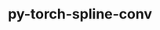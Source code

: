 ---
title: "py-torch-spline-conv"
layout: cache
categories: [package, develop]
meta: {"versions": ["1.2.0"], "compilers": ["apple-clang@=14.0.0", "apple-clang@=14.0.3", "gcc@=11.3.0", "gcc@=7.3.1"], "oss": ["amzn2", "ubuntu22.04", "ventura"], "platforms": ["darwin", "linux"], "targets": ["aarch64", "ivybridge", "x86_64_v3", "x86_64_v4"], "stacks": ["ml-darwin-aarch64-mps", "ml-linux-x86_64-cpu", "ml-linux-x86_64-cuda", "root"], "num_specs": 99, "num_specs_by_stack": {"ml-darwin-aarch64-mps": 10, "root": 99, "ml-linux-x86_64-cpu": 21, "ml-linux-x86_64-cuda": 27}}
spec_details: [{"hash": "aecsbn44yyyxfyhkazxywabdbui6kdpv", "compiler": "apple-clang@=14.0.0", "versions": ["1.2.0"], "os": "ventura", "platform": "darwin", "target": "aarch64", "variants": ["build_system=python_pip", "~cuda"], "stacks": ["ml-darwin-aarch64-mps", "root"], "size": "-", "tarball": "https://binaries.spack.io/develop/build_cache/darwin-ventura-aarch64/apple-clang-14.0.0/py-torch-spline-conv-1.2.0/darwin-ventura-aarch64-apple-clang-14.0.0-py-torch-spline-conv-1.2.0-aecsbn44yyyxfyhkazxywabdbui6kdpv.spack"}, {"hash": "5sol4ua4roo5s5eoi7mfxbl5k5g3vrxc", "compiler": "apple-clang@=14.0.0", "versions": ["1.2.0"], "os": "ventura", "platform": "darwin", "target": "aarch64", "variants": ["build_system=python_pip", "~cuda"], "stacks": ["ml-darwin-aarch64-mps", "root"], "size": "-", "tarball": "https://binaries.spack.io/develop/build_cache/darwin-ventura-aarch64/apple-clang-14.0.0/py-torch-spline-conv-1.2.0/darwin-ventura-aarch64-apple-clang-14.0.0-py-torch-spline-conv-1.2.0-5sol4ua4roo5s5eoi7mfxbl5k5g3vrxc.spack"}, {"hash": "cegmnqlw5qk5i3qyhkx3an5fctp2kxhr", "compiler": "apple-clang@=14.0.0", "versions": ["1.2.0"], "os": "ventura", "platform": "darwin", "target": "aarch64", "variants": ["build_system=python_pip", "~cuda"], "stacks": ["ml-darwin-aarch64-mps", "root"], "size": "-", "tarball": "https://binaries.spack.io/develop/build_cache/darwin-ventura-aarch64/apple-clang-14.0.0/py-torch-spline-conv-1.2.0/darwin-ventura-aarch64-apple-clang-14.0.0-py-torch-spline-conv-1.2.0-cegmnqlw5qk5i3qyhkx3an5fctp2kxhr.spack"}, {"hash": "nuapmvgvtwhrixy4v4s7nfdoxnrfymv3", "compiler": "apple-clang@=14.0.3", "versions": ["1.2.0"], "os": "ventura", "platform": "darwin", "target": "aarch64", "variants": ["build_system=python_pip", "~cuda"], "stacks": ["ml-darwin-aarch64-mps", "root"], "size": "-", "tarball": "https://binaries.spack.io/develop/build_cache/darwin-ventura-aarch64/apple-clang-14.0.3/py-torch-spline-conv-1.2.0/darwin-ventura-aarch64-apple-clang-14.0.3-py-torch-spline-conv-1.2.0-nuapmvgvtwhrixy4v4s7nfdoxnrfymv3.spack"}, {"hash": "inrcziuaibzoseyg3cmnm5x3hqwnibpk", "compiler": "apple-clang@=14.0.3", "versions": ["1.2.0"], "os": "ventura", "platform": "darwin", "target": "aarch64", "variants": ["build_system=python_pip", "~cuda"], "stacks": ["ml-darwin-aarch64-mps", "root"], "size": "-", "tarball": "https://binaries.spack.io/develop/build_cache/darwin-ventura-aarch64/apple-clang-14.0.3/py-torch-spline-conv-1.2.0/darwin-ventura-aarch64-apple-clang-14.0.3-py-torch-spline-conv-1.2.0-inrcziuaibzoseyg3cmnm5x3hqwnibpk.spack"}, {"hash": "s6qcauq7yvphr5dcxzi3jn3fqi6viqgh", "compiler": "apple-clang@=14.0.3", "versions": ["1.2.0"], "os": "ventura", "platform": "darwin", "target": "aarch64", "variants": ["build_system=python_pip", "~cuda"], "stacks": ["ml-darwin-aarch64-mps", "root"], "size": "-", "tarball": "https://binaries.spack.io/develop/build_cache/darwin-ventura-aarch64/apple-clang-14.0.3/py-torch-spline-conv-1.2.0/darwin-ventura-aarch64-apple-clang-14.0.3-py-torch-spline-conv-1.2.0-s6qcauq7yvphr5dcxzi3jn3fqi6viqgh.spack"}, {"hash": "k24y6ocs2c75hxfs5cowisv6cre56tby", "compiler": "apple-clang@=14.0.3", "versions": ["1.2.0"], "os": "ventura", "platform": "darwin", "target": "aarch64", "variants": ["build_system=python_pip", "~cuda"], "stacks": ["ml-darwin-aarch64-mps", "root"], "size": "-", "tarball": "https://binaries.spack.io/develop/build_cache/darwin-ventura-aarch64/apple-clang-14.0.3/py-torch-spline-conv-1.2.0/darwin-ventura-aarch64-apple-clang-14.0.3-py-torch-spline-conv-1.2.0-k24y6ocs2c75hxfs5cowisv6cre56tby.spack"}, {"hash": "uucchvmkkuiep6wvsg5dw7kkdcmn64rv", "compiler": "apple-clang@=14.0.3", "versions": ["1.2.0"], "os": "ventura", "platform": "darwin", "target": "aarch64", "variants": ["build_system=python_pip", "~cuda"], "stacks": ["ml-darwin-aarch64-mps", "root"], "size": "-", "tarball": "https://binaries.spack.io/develop/build_cache/darwin-ventura-aarch64/apple-clang-14.0.3/py-torch-spline-conv-1.2.0/darwin-ventura-aarch64-apple-clang-14.0.3-py-torch-spline-conv-1.2.0-uucchvmkkuiep6wvsg5dw7kkdcmn64rv.spack"}, {"hash": "hn76nemg7m3cphq7szgg2juhtjouozc7", "compiler": "apple-clang@=14.0.3", "versions": ["1.2.0"], "os": "ventura", "platform": "darwin", "target": "aarch64", "variants": ["build_system=python_pip", "~cuda"], "stacks": ["ml-darwin-aarch64-mps", "root"], "size": "-", "tarball": "https://binaries.spack.io/develop/build_cache/darwin-ventura-aarch64/apple-clang-14.0.3/py-torch-spline-conv-1.2.0/darwin-ventura-aarch64-apple-clang-14.0.3-py-torch-spline-conv-1.2.0-hn76nemg7m3cphq7szgg2juhtjouozc7.spack"}, {"hash": "kwyxe2ybbvxue7x273ddct4dcauuvitb", "compiler": "apple-clang@=14.0.3", "versions": ["1.2.0"], "os": "ventura", "platform": "darwin", "target": "aarch64", "variants": ["build_system=python_pip", "~cuda"], "stacks": ["ml-darwin-aarch64-mps", "root"], "size": "-", "tarball": "https://binaries.spack.io/develop/build_cache/darwin-ventura-aarch64/apple-clang-14.0.3/py-torch-spline-conv-1.2.0/darwin-ventura-aarch64-apple-clang-14.0.3-py-torch-spline-conv-1.2.0-kwyxe2ybbvxue7x273ddct4dcauuvitb.spack"}, {"hash": "a3nxbxf4e5y26x4zv6ymdpavmkeouq6k", "compiler": "gcc@=7.3.1", "versions": ["1.2.0"], "os": "amzn2", "platform": "linux", "target": "ivybridge", "variants": ["build_system=python_pip", "+cuda"], "stacks": ["root"], "size": "-", "tarball": "https://binaries.spack.io/develop/build_cache/linux-amzn2-ivybridge/gcc-7.3.1/py-torch-spline-conv-1.2.0/linux-amzn2-ivybridge-gcc-7.3.1-py-torch-spline-conv-1.2.0-a3nxbxf4e5y26x4zv6ymdpavmkeouq6k.spack"}, {"hash": "gb3sldgfkqdbrh5vix5ulfpp52tjwjfo", "compiler": "gcc@=7.3.1", "versions": ["1.2.0"], "os": "amzn2", "platform": "linux", "target": "ivybridge", "variants": ["build_system=python_pip", "~cuda"], "stacks": ["root"], "size": "-", "tarball": "https://binaries.spack.io/develop/build_cache/linux-amzn2-ivybridge/gcc-7.3.1/py-torch-spline-conv-1.2.0/linux-amzn2-ivybridge-gcc-7.3.1-py-torch-spline-conv-1.2.0-gb3sldgfkqdbrh5vix5ulfpp52tjwjfo.spack"}, {"hash": "qcy4p7szxmqxohx5zwjfkztggwwj5m7z", "compiler": "gcc@=7.3.1", "versions": ["1.2.0"], "os": "amzn2", "platform": "linux", "target": "ivybridge", "variants": ["build_system=python_pip", "~cuda"], "stacks": ["root"], "size": "-", "tarball": "https://binaries.spack.io/develop/build_cache/linux-amzn2-ivybridge/gcc-7.3.1/py-torch-spline-conv-1.2.0/linux-amzn2-ivybridge-gcc-7.3.1-py-torch-spline-conv-1.2.0-qcy4p7szxmqxohx5zwjfkztggwwj5m7z.spack"}, {"hash": "xftqvwdqdcguo3ygwdb6augm6hepaokl", "compiler": "gcc@=7.3.1", "versions": ["1.2.0"], "os": "amzn2", "platform": "linux", "target": "ivybridge", "variants": ["build_system=python_pip", "+cuda"], "stacks": ["root"], "size": "-", "tarball": "https://binaries.spack.io/develop/build_cache/linux-amzn2-ivybridge/gcc-7.3.1/py-torch-spline-conv-1.2.0/linux-amzn2-ivybridge-gcc-7.3.1-py-torch-spline-conv-1.2.0-xftqvwdqdcguo3ygwdb6augm6hepaokl.spack"}, {"hash": "d2yu7lvejmh6w2rreliy5xv2i5rdnku7", "compiler": "gcc@=7.3.1", "versions": ["1.2.0"], "os": "amzn2", "platform": "linux", "target": "ivybridge", "variants": ["build_system=python_pip", "+cuda"], "stacks": ["root"], "size": "-", "tarball": "https://binaries.spack.io/develop/build_cache/linux-amzn2-ivybridge/gcc-7.3.1/py-torch-spline-conv-1.2.0/linux-amzn2-ivybridge-gcc-7.3.1-py-torch-spline-conv-1.2.0-d2yu7lvejmh6w2rreliy5xv2i5rdnku7.spack"}, {"hash": "5fsiy2xt446elbods77g5z2n55qestdh", "compiler": "gcc@=7.3.1", "versions": ["1.2.0"], "os": "amzn2", "platform": "linux", "target": "ivybridge", "variants": ["build_system=python_pip", "+cuda"], "stacks": ["root"], "size": "-", "tarball": "https://binaries.spack.io/develop/build_cache/linux-amzn2-ivybridge/gcc-7.3.1/py-torch-spline-conv-1.2.0/linux-amzn2-ivybridge-gcc-7.3.1-py-torch-spline-conv-1.2.0-5fsiy2xt446elbods77g5z2n55qestdh.spack"}, {"hash": "k6dm35mgzzmb5dxhw3koyp3eiazt3wts", "compiler": "gcc@=7.3.1", "versions": ["1.2.0"], "os": "amzn2", "platform": "linux", "target": "ivybridge", "variants": ["build_system=python_pip", "~cuda"], "stacks": ["root"], "size": "-", "tarball": "https://binaries.spack.io/develop/build_cache/linux-amzn2-ivybridge/gcc-7.3.1/py-torch-spline-conv-1.2.0/linux-amzn2-ivybridge-gcc-7.3.1-py-torch-spline-conv-1.2.0-k6dm35mgzzmb5dxhw3koyp3eiazt3wts.spack"}, {"hash": "7qykufiaoz7yzgxjc3kxxxu3dp4flslu", "compiler": "gcc@=7.3.1", "versions": ["1.2.0"], "os": "amzn2", "platform": "linux", "target": "ivybridge", "variants": ["build_system=python_pip", "+cuda"], "stacks": ["root"], "size": "-", "tarball": "https://binaries.spack.io/develop/build_cache/linux-amzn2-ivybridge/gcc-7.3.1/py-torch-spline-conv-1.2.0/linux-amzn2-ivybridge-gcc-7.3.1-py-torch-spline-conv-1.2.0-7qykufiaoz7yzgxjc3kxxxu3dp4flslu.spack"}, {"hash": "okw2tfaltrbci7fljuali4e5b27zxwbj", "compiler": "gcc@=7.3.1", "versions": ["1.2.0"], "os": "amzn2", "platform": "linux", "target": "ivybridge", "variants": ["build_system=python_pip", "+cuda"], "stacks": ["root"], "size": "-", "tarball": "https://binaries.spack.io/develop/build_cache/linux-amzn2-ivybridge/gcc-7.3.1/py-torch-spline-conv-1.2.0/linux-amzn2-ivybridge-gcc-7.3.1-py-torch-spline-conv-1.2.0-okw2tfaltrbci7fljuali4e5b27zxwbj.spack"}, {"hash": "vetsgpgbd5xiqx2iepu3vcxubedqcqdb", "compiler": "gcc@=7.3.1", "versions": ["1.2.0"], "os": "amzn2", "platform": "linux", "target": "ivybridge", "variants": ["build_system=python_pip", "+cuda"], "stacks": ["root"], "size": "-", "tarball": "https://binaries.spack.io/develop/build_cache/linux-amzn2-ivybridge/gcc-7.3.1/py-torch-spline-conv-1.2.0/linux-amzn2-ivybridge-gcc-7.3.1-py-torch-spline-conv-1.2.0-vetsgpgbd5xiqx2iepu3vcxubedqcqdb.spack"}, {"hash": "t64yhomyuam7lclqt4n5xw4z35lgwp3t", "compiler": "gcc@=7.3.1", "versions": ["1.2.0"], "os": "amzn2", "platform": "linux", "target": "ivybridge", "variants": ["build_system=python_pip", "~cuda"], "stacks": ["root"], "size": "-", "tarball": "https://binaries.spack.io/develop/build_cache/linux-amzn2-ivybridge/gcc-7.3.1/py-torch-spline-conv-1.2.0/linux-amzn2-ivybridge-gcc-7.3.1-py-torch-spline-conv-1.2.0-t64yhomyuam7lclqt4n5xw4z35lgwp3t.spack"}, {"hash": "rehzwnmcwmeyy5ns2sxzuzwi6ttg4tfk", "compiler": "gcc@=7.3.1", "versions": ["1.2.0"], "os": "amzn2", "platform": "linux", "target": "ivybridge", "variants": ["build_system=python_pip", "~cuda"], "stacks": ["root"], "size": "-", "tarball": "https://binaries.spack.io/develop/build_cache/linux-amzn2-ivybridge/gcc-7.3.1/py-torch-spline-conv-1.2.0/linux-amzn2-ivybridge-gcc-7.3.1-py-torch-spline-conv-1.2.0-rehzwnmcwmeyy5ns2sxzuzwi6ttg4tfk.spack"}, {"hash": "32fj3aw7s32qheowov5ay52dl4d3nidb", "compiler": "gcc@=7.3.1", "versions": ["1.2.0"], "os": "amzn2", "platform": "linux", "target": "x86_64_v3", "variants": ["build_system=python_pip", "~cuda"], "stacks": ["root"], "size": "-", "tarball": "https://binaries.spack.io/develop/build_cache/linux-amzn2-x86_64_v3/gcc-7.3.1/py-torch-spline-conv-1.2.0/linux-amzn2-x86_64_v3-gcc-7.3.1-py-torch-spline-conv-1.2.0-32fj3aw7s32qheowov5ay52dl4d3nidb.spack"}, {"hash": "3f2t4nzfutgegl22om3m2fp6rl3eb3rl", "compiler": "gcc@=7.3.1", "versions": ["1.2.0"], "os": "amzn2", "platform": "linux", "target": "x86_64_v3", "variants": ["build_system=python_pip", "~cuda"], "stacks": ["root"], "size": "-", "tarball": "https://binaries.spack.io/develop/build_cache/linux-amzn2-x86_64_v3/gcc-7.3.1/py-torch-spline-conv-1.2.0/linux-amzn2-x86_64_v3-gcc-7.3.1-py-torch-spline-conv-1.2.0-3f2t4nzfutgegl22om3m2fp6rl3eb3rl.spack"}, {"hash": "awlmnhdlkbinfkpdvbkch6oe32at54lx", "compiler": "gcc@=7.3.1", "versions": ["1.2.0"], "os": "amzn2", "platform": "linux", "target": "x86_64_v3", "variants": ["build_system=python_pip", "+cuda"], "stacks": ["root"], "size": "-", "tarball": "https://binaries.spack.io/develop/build_cache/linux-amzn2-x86_64_v3/gcc-7.3.1/py-torch-spline-conv-1.2.0/linux-amzn2-x86_64_v3-gcc-7.3.1-py-torch-spline-conv-1.2.0-awlmnhdlkbinfkpdvbkch6oe32at54lx.spack"}, {"hash": "li6acvl5aaoojykfu5uica6fgf72mli4", "compiler": "gcc@=7.3.1", "versions": ["1.2.0"], "os": "amzn2", "platform": "linux", "target": "x86_64_v3", "variants": ["build_system=python_pip", "~cuda"], "stacks": ["root"], "size": "-", "tarball": "https://binaries.spack.io/develop/build_cache/linux-amzn2-x86_64_v3/gcc-7.3.1/py-torch-spline-conv-1.2.0/linux-amzn2-x86_64_v3-gcc-7.3.1-py-torch-spline-conv-1.2.0-li6acvl5aaoojykfu5uica6fgf72mli4.spack"}, {"hash": "hqycb2q6fvpm6oq3rp3miycyjkp6lckx", "compiler": "gcc@=7.3.1", "versions": ["1.2.0"], "os": "amzn2", "platform": "linux", "target": "x86_64_v3", "variants": ["build_system=python_pip", "+cuda"], "stacks": ["root"], "size": "-", "tarball": "https://binaries.spack.io/develop/build_cache/linux-amzn2-x86_64_v3/gcc-7.3.1/py-torch-spline-conv-1.2.0/linux-amzn2-x86_64_v3-gcc-7.3.1-py-torch-spline-conv-1.2.0-hqycb2q6fvpm6oq3rp3miycyjkp6lckx.spack"}, {"hash": "zfy32qbnmgzzah7pyqxdfbgl4rlbessj", "compiler": "gcc@=7.3.1", "versions": ["1.2.0"], "os": "amzn2", "platform": "linux", "target": "x86_64_v3", "variants": ["~cuda"], "stacks": ["root"], "size": "-", "tarball": "https://binaries.spack.io/develop/build_cache/linux-amzn2-x86_64_v3/gcc-7.3.1/py-torch-spline-conv-1.2.0/linux-amzn2-x86_64_v3-gcc-7.3.1-py-torch-spline-conv-1.2.0-zfy32qbnmgzzah7pyqxdfbgl4rlbessj.spack"}, {"hash": "wdk5fwwxkxq3ul7ucnbby7cyek2eaacg", "compiler": "gcc@=7.3.1", "versions": ["1.2.0"], "os": "amzn2", "platform": "linux", "target": "x86_64_v3", "variants": ["build_system=python_pip", "+cuda"], "stacks": ["root"], "size": "-", "tarball": "https://binaries.spack.io/develop/build_cache/linux-amzn2-x86_64_v3/gcc-7.3.1/py-torch-spline-conv-1.2.0/linux-amzn2-x86_64_v3-gcc-7.3.1-py-torch-spline-conv-1.2.0-wdk5fwwxkxq3ul7ucnbby7cyek2eaacg.spack"}, {"hash": "vgcgik33jfo6xchefze5bjsmqqjvdlin", "compiler": "gcc@=7.3.1", "versions": ["1.2.0"], "os": "amzn2", "platform": "linux", "target": "x86_64_v3", "variants": ["build_system=python_pip", "~cuda"], "stacks": ["root"], "size": "-", "tarball": "https://binaries.spack.io/develop/build_cache/linux-amzn2-x86_64_v3/gcc-7.3.1/py-torch-spline-conv-1.2.0/linux-amzn2-x86_64_v3-gcc-7.3.1-py-torch-spline-conv-1.2.0-vgcgik33jfo6xchefze5bjsmqqjvdlin.spack"}, {"hash": "iva5rp4fs32wydv7mswqxfhf3qfgadmu", "compiler": "gcc@=7.3.1", "versions": ["1.2.0"], "os": "amzn2", "platform": "linux", "target": "x86_64_v3", "variants": ["~cuda"], "stacks": ["root"], "size": "-", "tarball": "https://binaries.spack.io/develop/build_cache/linux-amzn2-x86_64_v3/gcc-7.3.1/py-torch-spline-conv-1.2.0/linux-amzn2-x86_64_v3-gcc-7.3.1-py-torch-spline-conv-1.2.0-iva5rp4fs32wydv7mswqxfhf3qfgadmu.spack"}, {"hash": "v4fzfp63qofipslu3vbrp3e6il77ewlk", "compiler": "gcc@=7.3.1", "versions": ["1.2.0"], "os": "amzn2", "platform": "linux", "target": "x86_64_v3", "variants": ["build_system=python_pip", "+cuda"], "stacks": ["root"], "size": "-", "tarball": "https://binaries.spack.io/develop/build_cache/linux-amzn2-x86_64_v3/gcc-7.3.1/py-torch-spline-conv-1.2.0/linux-amzn2-x86_64_v3-gcc-7.3.1-py-torch-spline-conv-1.2.0-v4fzfp63qofipslu3vbrp3e6il77ewlk.spack"}, {"hash": "h7ezyyk4orw7zbncskruthfulmdmitnb", "compiler": "gcc@=7.3.1", "versions": ["1.2.0"], "os": "amzn2", "platform": "linux", "target": "x86_64_v3", "variants": ["build_system=python_pip", "~cuda"], "stacks": ["root"], "size": "-", "tarball": "https://binaries.spack.io/develop/build_cache/linux-amzn2-x86_64_v3/gcc-7.3.1/py-torch-spline-conv-1.2.0/linux-amzn2-x86_64_v3-gcc-7.3.1-py-torch-spline-conv-1.2.0-h7ezyyk4orw7zbncskruthfulmdmitnb.spack"}, {"hash": "ah3tefcf666piqrrb442xwjautr4zmtc", "compiler": "gcc@=7.3.1", "versions": ["1.2.0"], "os": "amzn2", "platform": "linux", "target": "x86_64_v3", "variants": ["build_system=python_pip", "+cuda"], "stacks": ["root"], "size": "-", "tarball": "https://binaries.spack.io/develop/build_cache/linux-amzn2-x86_64_v3/gcc-7.3.1/py-torch-spline-conv-1.2.0/linux-amzn2-x86_64_v3-gcc-7.3.1-py-torch-spline-conv-1.2.0-ah3tefcf666piqrrb442xwjautr4zmtc.spack"}, {"hash": "jytqbfxlcy3ezg7ekk63xa5m3xk4zr5l", "compiler": "gcc@=7.3.1", "versions": ["1.2.0"], "os": "amzn2", "platform": "linux", "target": "x86_64_v3", "variants": ["build_system=python_pip", "+cuda"], "stacks": ["root"], "size": "-", "tarball": "https://binaries.spack.io/develop/build_cache/linux-amzn2-x86_64_v3/gcc-7.3.1/py-torch-spline-conv-1.2.0/linux-amzn2-x86_64_v3-gcc-7.3.1-py-torch-spline-conv-1.2.0-jytqbfxlcy3ezg7ekk63xa5m3xk4zr5l.spack"}, {"hash": "5ghv6netgd2ueorh3an6bnt76tiftaiu", "compiler": "gcc@=7.3.1", "versions": ["1.2.0"], "os": "amzn2", "platform": "linux", "target": "x86_64_v3", "variants": ["build_system=python_pip", "~cuda"], "stacks": ["root"], "size": "-", "tarball": "https://binaries.spack.io/develop/build_cache/linux-amzn2-x86_64_v3/gcc-7.3.1/py-torch-spline-conv-1.2.0/linux-amzn2-x86_64_v3-gcc-7.3.1-py-torch-spline-conv-1.2.0-5ghv6netgd2ueorh3an6bnt76tiftaiu.spack"}, {"hash": "zeurmbl3c5hlgd26byt6cr4rmafqfkib", "compiler": "gcc@=7.3.1", "versions": ["1.2.0"], "os": "amzn2", "platform": "linux", "target": "x86_64_v3", "variants": ["build_system=python_pip", "~cuda"], "stacks": ["root"], "size": "-", "tarball": "https://binaries.spack.io/develop/build_cache/linux-amzn2-x86_64_v3/gcc-7.3.1/py-torch-spline-conv-1.2.0/linux-amzn2-x86_64_v3-gcc-7.3.1-py-torch-spline-conv-1.2.0-zeurmbl3c5hlgd26byt6cr4rmafqfkib.spack"}, {"hash": "b3natdzkf6xzmp4b2rmxfhr4ytgaphbl", "compiler": "gcc@=7.3.1", "versions": ["1.2.0"], "os": "amzn2", "platform": "linux", "target": "x86_64_v3", "variants": ["build_system=python_pip", "+cuda"], "stacks": ["root"], "size": "-", "tarball": "https://binaries.spack.io/develop/build_cache/linux-amzn2-x86_64_v3/gcc-7.3.1/py-torch-spline-conv-1.2.0/linux-amzn2-x86_64_v3-gcc-7.3.1-py-torch-spline-conv-1.2.0-b3natdzkf6xzmp4b2rmxfhr4ytgaphbl.spack"}, {"hash": "f64vezjvuj2buu6e3ywirgfhvmqzxlnw", "compiler": "gcc@=7.3.1", "versions": ["1.2.0"], "os": "amzn2", "platform": "linux", "target": "x86_64_v3", "variants": ["+cuda"], "stacks": ["root"], "size": "-", "tarball": "https://binaries.spack.io/develop/build_cache/linux-amzn2-x86_64_v3/gcc-7.3.1/py-torch-spline-conv-1.2.0/linux-amzn2-x86_64_v3-gcc-7.3.1-py-torch-spline-conv-1.2.0-f64vezjvuj2buu6e3ywirgfhvmqzxlnw.spack"}, {"hash": "diquyidqjo54jo63kliliunt2emx3i2i", "compiler": "gcc@=7.3.1", "versions": ["1.2.0"], "os": "amzn2", "platform": "linux", "target": "x86_64_v3", "variants": ["build_system=python_pip", "+cuda"], "stacks": ["root"], "size": "-", "tarball": "https://binaries.spack.io/develop/build_cache/linux-amzn2-x86_64_v3/gcc-7.3.1/py-torch-spline-conv-1.2.0/linux-amzn2-x86_64_v3-gcc-7.3.1-py-torch-spline-conv-1.2.0-diquyidqjo54jo63kliliunt2emx3i2i.spack"}, {"hash": "5kwn2u3xz3zcegdkuojhykojkxnjldh2", "compiler": "gcc@=7.3.1", "versions": ["1.2.0"], "os": "amzn2", "platform": "linux", "target": "x86_64_v3", "variants": ["build_system=python_pip", "~cuda"], "stacks": ["root"], "size": "-", "tarball": "https://binaries.spack.io/develop/build_cache/linux-amzn2-x86_64_v3/gcc-7.3.1/py-torch-spline-conv-1.2.0/linux-amzn2-x86_64_v3-gcc-7.3.1-py-torch-spline-conv-1.2.0-5kwn2u3xz3zcegdkuojhykojkxnjldh2.spack"}, {"hash": "l26prrlz2yshyfeqqkk3xqfnmsugtq7h", "compiler": "gcc@=7.3.1", "versions": ["1.2.0"], "os": "amzn2", "platform": "linux", "target": "x86_64_v3", "variants": ["build_system=python_pip", "+cuda"], "stacks": ["root"], "size": "-", "tarball": "https://binaries.spack.io/develop/build_cache/linux-amzn2-x86_64_v3/gcc-7.3.1/py-torch-spline-conv-1.2.0/linux-amzn2-x86_64_v3-gcc-7.3.1-py-torch-spline-conv-1.2.0-l26prrlz2yshyfeqqkk3xqfnmsugtq7h.spack"}, {"hash": "lqb74z66t25oxtkkuh66ywnmufvsmu72", "compiler": "gcc@=7.3.1", "versions": ["1.2.0"], "os": "amzn2", "platform": "linux", "target": "x86_64_v3", "variants": ["build_system=python_pip", "+cuda"], "stacks": ["root"], "size": "-", "tarball": "https://binaries.spack.io/develop/build_cache/linux-amzn2-x86_64_v3/gcc-7.3.1/py-torch-spline-conv-1.2.0/linux-amzn2-x86_64_v3-gcc-7.3.1-py-torch-spline-conv-1.2.0-lqb74z66t25oxtkkuh66ywnmufvsmu72.spack"}, {"hash": "asa35odcdkpchxrjygukohvoc7eumkrz", "compiler": "gcc@=7.3.1", "versions": ["1.2.0"], "os": "amzn2", "platform": "linux", "target": "x86_64_v3", "variants": ["build_system=python_pip", "~cuda"], "stacks": ["root"], "size": "-", "tarball": "https://binaries.spack.io/develop/build_cache/linux-amzn2-x86_64_v3/gcc-7.3.1/py-torch-spline-conv-1.2.0/linux-amzn2-x86_64_v3-gcc-7.3.1-py-torch-spline-conv-1.2.0-asa35odcdkpchxrjygukohvoc7eumkrz.spack"}, {"hash": "urpvpuiffcb4posdrsd7pxg76xkw24iu", "compiler": "gcc@=7.3.1", "versions": ["1.2.0"], "os": "amzn2", "platform": "linux", "target": "x86_64_v3", "variants": ["build_system=python_pip", "+cuda"], "stacks": ["root"], "size": "-", "tarball": "https://binaries.spack.io/develop/build_cache/linux-amzn2-x86_64_v3/gcc-7.3.1/py-torch-spline-conv-1.2.0/linux-amzn2-x86_64_v3-gcc-7.3.1-py-torch-spline-conv-1.2.0-urpvpuiffcb4posdrsd7pxg76xkw24iu.spack"}, {"hash": "u7qqgjpv5bjmfwkcswlizoouksmhcdd5", "compiler": "gcc@=7.3.1", "versions": ["1.2.0"], "os": "amzn2", "platform": "linux", "target": "x86_64_v3", "variants": ["build_system=python_pip", "~cuda"], "stacks": ["root"], "size": "-", "tarball": "https://binaries.spack.io/develop/build_cache/linux-amzn2-x86_64_v3/gcc-7.3.1/py-torch-spline-conv-1.2.0/linux-amzn2-x86_64_v3-gcc-7.3.1-py-torch-spline-conv-1.2.0-u7qqgjpv5bjmfwkcswlizoouksmhcdd5.spack"}, {"hash": "gqvm2xgx6e3tqsgewj5gqra237nu6uxb", "compiler": "gcc@=7.3.1", "versions": ["1.2.0"], "os": "amzn2", "platform": "linux", "target": "x86_64_v3", "variants": ["build_system=python_pip", "+cuda"], "stacks": ["root"], "size": "-", "tarball": "https://binaries.spack.io/develop/build_cache/linux-amzn2-x86_64_v3/gcc-7.3.1/py-torch-spline-conv-1.2.0/linux-amzn2-x86_64_v3-gcc-7.3.1-py-torch-spline-conv-1.2.0-gqvm2xgx6e3tqsgewj5gqra237nu6uxb.spack"}, {"hash": "gpcynra5re7t5gbonwjn77ayq54ytgat", "compiler": "gcc@=7.3.1", "versions": ["1.2.0"], "os": "amzn2", "platform": "linux", "target": "x86_64_v3", "variants": ["build_system=python_pip", "~cuda"], "stacks": ["root"], "size": "-", "tarball": "https://binaries.spack.io/develop/build_cache/linux-amzn2-x86_64_v3/gcc-7.3.1/py-torch-spline-conv-1.2.0/linux-amzn2-x86_64_v3-gcc-7.3.1-py-torch-spline-conv-1.2.0-gpcynra5re7t5gbonwjn77ayq54ytgat.spack"}, {"hash": "wojpehl6kjc62a67bnnqpe54gubis43r", "compiler": "gcc@=7.3.1", "versions": ["1.2.0"], "os": "amzn2", "platform": "linux", "target": "x86_64_v3", "variants": ["build_system=python_pip", "~cuda"], "stacks": ["root"], "size": "-", "tarball": "https://binaries.spack.io/develop/build_cache/linux-amzn2-x86_64_v3/gcc-7.3.1/py-torch-spline-conv-1.2.0/linux-amzn2-x86_64_v3-gcc-7.3.1-py-torch-spline-conv-1.2.0-wojpehl6kjc62a67bnnqpe54gubis43r.spack"}, {"hash": "ywzc3uxebycawloy3fkwwplnv5p5lqxq", "compiler": "gcc@=7.3.1", "versions": ["1.2.0"], "os": "amzn2", "platform": "linux", "target": "x86_64_v4", "variants": ["~cuda"], "stacks": ["root"], "size": "-", "tarball": "https://binaries.spack.io/develop/build_cache/linux-amzn2-x86_64_v4/gcc-7.3.1/py-torch-spline-conv-1.2.0/linux-amzn2-x86_64_v4-gcc-7.3.1-py-torch-spline-conv-1.2.0-ywzc3uxebycawloy3fkwwplnv5p5lqxq.spack"}, {"hash": "kr7owh3ndqoi4f5mibla5fpsx4eamxvm", "compiler": "gcc@=7.3.1", "versions": ["1.2.0"], "os": "amzn2", "platform": "linux", "target": "x86_64_v4", "variants": ["+cuda"], "stacks": ["root"], "size": "-", "tarball": "https://binaries.spack.io/develop/build_cache/linux-amzn2-x86_64_v4/gcc-7.3.1/py-torch-spline-conv-1.2.0/linux-amzn2-x86_64_v4-gcc-7.3.1-py-torch-spline-conv-1.2.0-kr7owh3ndqoi4f5mibla5fpsx4eamxvm.spack"}, {"hash": "42ncsex7ocg3t67kivtztmnhbxcdcm5q", "compiler": "gcc@=11.3.0", "versions": ["1.2.0"], "os": "ubuntu22.04", "platform": "linux", "target": "x86_64_v3", "variants": ["build_system=python_pip", "~cuda"], "stacks": ["root", "ml-linux-x86_64-cpu"], "size": "-", "tarball": "https://binaries.spack.io/develop/build_cache/linux-ubuntu22.04-x86_64_v3/gcc-11.3.0/py-torch-spline-conv-1.2.0/linux-ubuntu22.04-x86_64_v3-gcc-11.3.0-py-torch-spline-conv-1.2.0-42ncsex7ocg3t67kivtztmnhbxcdcm5q.spack"}, {"hash": "2qqyauxi4h3fpifkucwdygkaugbd7wwi", "compiler": "gcc@=11.3.0", "versions": ["1.2.0"], "os": "ubuntu22.04", "platform": "linux", "target": "x86_64_v3", "variants": ["build_system=python_pip", "+cuda"], "stacks": ["root", "ml-linux-x86_64-cuda"], "size": "-", "tarball": "https://binaries.spack.io/develop/build_cache/linux-ubuntu22.04-x86_64_v3/gcc-11.3.0/py-torch-spline-conv-1.2.0/linux-ubuntu22.04-x86_64_v3-gcc-11.3.0-py-torch-spline-conv-1.2.0-2qqyauxi4h3fpifkucwdygkaugbd7wwi.spack"}, {"hash": "a3otompfz3rww3ica7c6tw2hnk4w4tz2", "compiler": "gcc@=11.3.0", "versions": ["1.2.0"], "os": "ubuntu22.04", "platform": "linux", "target": "x86_64_v3", "variants": ["build_system=python_pip", "~cuda"], "stacks": ["root", "ml-linux-x86_64-cpu"], "size": "-", "tarball": "https://binaries.spack.io/develop/build_cache/linux-ubuntu22.04-x86_64_v3/gcc-11.3.0/py-torch-spline-conv-1.2.0/linux-ubuntu22.04-x86_64_v3-gcc-11.3.0-py-torch-spline-conv-1.2.0-a3otompfz3rww3ica7c6tw2hnk4w4tz2.spack"}, {"hash": "lqwuxcgpuviopn6umnqelcwjjuslmwb6", "compiler": "gcc@=11.3.0", "versions": ["1.2.0"], "os": "ubuntu22.04", "platform": "linux", "target": "x86_64_v3", "variants": ["build_system=python_pip", "+cuda"], "stacks": ["root", "ml-linux-x86_64-cuda"], "size": "-", "tarball": "https://binaries.spack.io/develop/build_cache/linux-ubuntu22.04-x86_64_v3/gcc-11.3.0/py-torch-spline-conv-1.2.0/linux-ubuntu22.04-x86_64_v3-gcc-11.3.0-py-torch-spline-conv-1.2.0-lqwuxcgpuviopn6umnqelcwjjuslmwb6.spack"}, {"hash": "xc2umniko25zaeaxujfvdd65vxonhzfz", "compiler": "gcc@=11.3.0", "versions": ["1.2.0"], "os": "ubuntu22.04", "platform": "linux", "target": "x86_64_v3", "variants": ["build_system=python_pip", "~cuda"], "stacks": ["root", "ml-linux-x86_64-cpu"], "size": "-", "tarball": "https://binaries.spack.io/develop/build_cache/linux-ubuntu22.04-x86_64_v3/gcc-11.3.0/py-torch-spline-conv-1.2.0/linux-ubuntu22.04-x86_64_v3-gcc-11.3.0-py-torch-spline-conv-1.2.0-xc2umniko25zaeaxujfvdd65vxonhzfz.spack"}, {"hash": "lbhk5zvtmxs4yowt4wavxndatupycvf6", "compiler": "gcc@=11.3.0", "versions": ["1.2.0"], "os": "ubuntu22.04", "platform": "linux", "target": "x86_64_v3", "variants": ["build_system=python_pip", "~cuda"], "stacks": ["root", "ml-linux-x86_64-cpu"], "size": "-", "tarball": "https://binaries.spack.io/develop/build_cache/linux-ubuntu22.04-x86_64_v3/gcc-11.3.0/py-torch-spline-conv-1.2.0/linux-ubuntu22.04-x86_64_v3-gcc-11.3.0-py-torch-spline-conv-1.2.0-lbhk5zvtmxs4yowt4wavxndatupycvf6.spack"}, {"hash": "ghxtrii4pvsggbodg6srchqj3ph5eyij", "compiler": "gcc@=11.3.0", "versions": ["1.2.0"], "os": "ubuntu22.04", "platform": "linux", "target": "x86_64_v3", "variants": ["build_system=python_pip", "+cuda"], "stacks": ["root", "ml-linux-x86_64-cuda"], "size": "-", "tarball": "https://binaries.spack.io/develop/build_cache/linux-ubuntu22.04-x86_64_v3/gcc-11.3.0/py-torch-spline-conv-1.2.0/linux-ubuntu22.04-x86_64_v3-gcc-11.3.0-py-torch-spline-conv-1.2.0-ghxtrii4pvsggbodg6srchqj3ph5eyij.spack"}, {"hash": "tve6jiqfa3ibvzv2oxq73dqwaghycva5", "compiler": "gcc@=11.3.0", "versions": ["1.2.0"], "os": "ubuntu22.04", "platform": "linux", "target": "x86_64_v3", "variants": ["build_system=python_pip", "~cuda"], "stacks": ["root", "ml-linux-x86_64-cpu"], "size": "-", "tarball": "https://binaries.spack.io/develop/build_cache/linux-ubuntu22.04-x86_64_v3/gcc-11.3.0/py-torch-spline-conv-1.2.0/linux-ubuntu22.04-x86_64_v3-gcc-11.3.0-py-torch-spline-conv-1.2.0-tve6jiqfa3ibvzv2oxq73dqwaghycva5.spack"}, {"hash": "mla4gkxww72ov5utdrdg4ssd42t2ecxw", "compiler": "gcc@=11.3.0", "versions": ["1.2.0"], "os": "ubuntu22.04", "platform": "linux", "target": "x86_64_v3", "variants": ["build_system=python_pip", "+cuda"], "stacks": ["root", "ml-linux-x86_64-cuda"], "size": "-", "tarball": "https://binaries.spack.io/develop/build_cache/linux-ubuntu22.04-x86_64_v3/gcc-11.3.0/py-torch-spline-conv-1.2.0/linux-ubuntu22.04-x86_64_v3-gcc-11.3.0-py-torch-spline-conv-1.2.0-mla4gkxww72ov5utdrdg4ssd42t2ecxw.spack"}, {"hash": "6pmdzialr4erh46ta4ij3cec75y7x4dy", "compiler": "gcc@=11.3.0", "versions": ["1.2.0"], "os": "ubuntu22.04", "platform": "linux", "target": "x86_64_v3", "variants": ["build_system=python_pip", "+cuda"], "stacks": ["root", "ml-linux-x86_64-cuda"], "size": "-", "tarball": "https://binaries.spack.io/develop/build_cache/linux-ubuntu22.04-x86_64_v3/gcc-11.3.0/py-torch-spline-conv-1.2.0/linux-ubuntu22.04-x86_64_v3-gcc-11.3.0-py-torch-spline-conv-1.2.0-6pmdzialr4erh46ta4ij3cec75y7x4dy.spack"}, {"hash": "jb462q45iimbpoapxxw6ykir5cfjozxg", "compiler": "gcc@=11.3.0", "versions": ["1.2.0"], "os": "ubuntu22.04", "platform": "linux", "target": "x86_64_v3", "variants": ["build_system=python_pip", "~cuda"], "stacks": ["root", "ml-linux-x86_64-cpu"], "size": "-", "tarball": "https://binaries.spack.io/develop/build_cache/linux-ubuntu22.04-x86_64_v3/gcc-11.3.0/py-torch-spline-conv-1.2.0/linux-ubuntu22.04-x86_64_v3-gcc-11.3.0-py-torch-spline-conv-1.2.0-jb462q45iimbpoapxxw6ykir5cfjozxg.spack"}, {"hash": "z43vpsf2ertdjc6j2nfc7qgkspybxyuq", "compiler": "gcc@=11.3.0", "versions": ["1.2.0"], "os": "ubuntu22.04", "platform": "linux", "target": "x86_64_v3", "variants": ["build_system=python_pip", "~cuda"], "stacks": ["root", "ml-linux-x86_64-cpu"], "size": "-", "tarball": "https://binaries.spack.io/develop/build_cache/linux-ubuntu22.04-x86_64_v3/gcc-11.3.0/py-torch-spline-conv-1.2.0/linux-ubuntu22.04-x86_64_v3-gcc-11.3.0-py-torch-spline-conv-1.2.0-z43vpsf2ertdjc6j2nfc7qgkspybxyuq.spack"}, {"hash": "d7s5ghf4wi3eocdxo7ku6nbfucbm2vh3", "compiler": "gcc@=11.3.0", "versions": ["1.2.0"], "os": "ubuntu22.04", "platform": "linux", "target": "x86_64_v3", "variants": ["build_system=python_pip", "+cuda"], "stacks": ["root", "ml-linux-x86_64-cuda"], "size": "-", "tarball": "https://binaries.spack.io/develop/build_cache/linux-ubuntu22.04-x86_64_v3/gcc-11.3.0/py-torch-spline-conv-1.2.0/linux-ubuntu22.04-x86_64_v3-gcc-11.3.0-py-torch-spline-conv-1.2.0-d7s5ghf4wi3eocdxo7ku6nbfucbm2vh3.spack"}, {"hash": "fwd4qdoys5hplefatamhot2obqwjz2vx", "compiler": "gcc@=11.3.0", "versions": ["1.2.0"], "os": "ubuntu22.04", "platform": "linux", "target": "x86_64_v3", "variants": ["build_system=python_pip", "+cuda"], "stacks": ["root", "ml-linux-x86_64-cuda"], "size": "-", "tarball": "https://binaries.spack.io/develop/build_cache/linux-ubuntu22.04-x86_64_v3/gcc-11.3.0/py-torch-spline-conv-1.2.0/linux-ubuntu22.04-x86_64_v3-gcc-11.3.0-py-torch-spline-conv-1.2.0-fwd4qdoys5hplefatamhot2obqwjz2vx.spack"}, {"hash": "vuezfublc4lm3smo2heqq5o66tae5v3i", "compiler": "gcc@=11.3.0", "versions": ["1.2.0"], "os": "ubuntu22.04", "platform": "linux", "target": "x86_64_v3", "variants": ["build_system=python_pip", "~cuda"], "stacks": ["root", "ml-linux-x86_64-cpu"], "size": "-", "tarball": "https://binaries.spack.io/develop/build_cache/linux-ubuntu22.04-x86_64_v3/gcc-11.3.0/py-torch-spline-conv-1.2.0/linux-ubuntu22.04-x86_64_v3-gcc-11.3.0-py-torch-spline-conv-1.2.0-vuezfublc4lm3smo2heqq5o66tae5v3i.spack"}, {"hash": "rm2zxvcmwzrw7whitzed5mnh4lbtc6ns", "compiler": "gcc@=11.3.0", "versions": ["1.2.0"], "os": "ubuntu22.04", "platform": "linux", "target": "x86_64_v3", "variants": ["build_system=python_pip", "+cuda"], "stacks": ["root", "ml-linux-x86_64-cuda"], "size": "-", "tarball": "https://binaries.spack.io/develop/build_cache/linux-ubuntu22.04-x86_64_v3/gcc-11.3.0/py-torch-spline-conv-1.2.0/linux-ubuntu22.04-x86_64_v3-gcc-11.3.0-py-torch-spline-conv-1.2.0-rm2zxvcmwzrw7whitzed5mnh4lbtc6ns.spack"}, {"hash": "dqxs5mm67467tvsm35stlqsehq2ir6yc", "compiler": "gcc@=11.3.0", "versions": ["1.2.0"], "os": "ubuntu22.04", "platform": "linux", "target": "x86_64_v3", "variants": ["build_system=python_pip", "+cuda"], "stacks": ["root", "ml-linux-x86_64-cuda"], "size": "-", "tarball": "https://binaries.spack.io/develop/build_cache/linux-ubuntu22.04-x86_64_v3/gcc-11.3.0/py-torch-spline-conv-1.2.0/linux-ubuntu22.04-x86_64_v3-gcc-11.3.0-py-torch-spline-conv-1.2.0-dqxs5mm67467tvsm35stlqsehq2ir6yc.spack"}, {"hash": "wpwqmaahgngk5bdjomnoqimxpcefatyv", "compiler": "gcc@=11.3.0", "versions": ["1.2.0"], "os": "ubuntu22.04", "platform": "linux", "target": "x86_64_v3", "variants": ["build_system=python_pip", "+cuda"], "stacks": ["root", "ml-linux-x86_64-cuda"], "size": "-", "tarball": "https://binaries.spack.io/develop/build_cache/linux-ubuntu22.04-x86_64_v3/gcc-11.3.0/py-torch-spline-conv-1.2.0/linux-ubuntu22.04-x86_64_v3-gcc-11.3.0-py-torch-spline-conv-1.2.0-wpwqmaahgngk5bdjomnoqimxpcefatyv.spack"}, {"hash": "egbvhudiowa6th2bwrlqwojuirfyfrxh", "compiler": "gcc@=11.3.0", "versions": ["1.2.0"], "os": "ubuntu22.04", "platform": "linux", "target": "x86_64_v3", "variants": ["build_system=python_pip", "+cuda"], "stacks": ["root", "ml-linux-x86_64-cuda"], "size": "-", "tarball": "https://binaries.spack.io/develop/build_cache/linux-ubuntu22.04-x86_64_v3/gcc-11.3.0/py-torch-spline-conv-1.2.0/linux-ubuntu22.04-x86_64_v3-gcc-11.3.0-py-torch-spline-conv-1.2.0-egbvhudiowa6th2bwrlqwojuirfyfrxh.spack"}, {"hash": "kjqrfc2ecnt77gww33c4um4h5g2pklwf", "compiler": "gcc@=11.3.0", "versions": ["1.2.0"], "os": "ubuntu22.04", "platform": "linux", "target": "x86_64_v3", "variants": ["build_system=python_pip", "+cuda"], "stacks": ["root", "ml-linux-x86_64-cuda"], "size": "-", "tarball": "https://binaries.spack.io/develop/build_cache/linux-ubuntu22.04-x86_64_v3/gcc-11.3.0/py-torch-spline-conv-1.2.0/linux-ubuntu22.04-x86_64_v3-gcc-11.3.0-py-torch-spline-conv-1.2.0-kjqrfc2ecnt77gww33c4um4h5g2pklwf.spack"}, {"hash": "6apuospn2wuauhevslri7l7galky6kbm", "compiler": "gcc@=11.3.0", "versions": ["1.2.0"], "os": "ubuntu22.04", "platform": "linux", "target": "x86_64_v3", "variants": ["build_system=python_pip", "+cuda"], "stacks": ["root", "ml-linux-x86_64-cuda"], "size": "-", "tarball": "https://binaries.spack.io/develop/build_cache/linux-ubuntu22.04-x86_64_v3/gcc-11.3.0/py-torch-spline-conv-1.2.0/linux-ubuntu22.04-x86_64_v3-gcc-11.3.0-py-torch-spline-conv-1.2.0-6apuospn2wuauhevslri7l7galky6kbm.spack"}, {"hash": "6zzgpml2rgwnwymhtdn3iwomyg3pncjq", "compiler": "gcc@=11.3.0", "versions": ["1.2.0"], "os": "ubuntu22.04", "platform": "linux", "target": "x86_64_v3", "variants": ["build_system=python_pip", "+cuda"], "stacks": ["root", "ml-linux-x86_64-cuda"], "size": "-", "tarball": "https://binaries.spack.io/develop/build_cache/linux-ubuntu22.04-x86_64_v3/gcc-11.3.0/py-torch-spline-conv-1.2.0/linux-ubuntu22.04-x86_64_v3-gcc-11.3.0-py-torch-spline-conv-1.2.0-6zzgpml2rgwnwymhtdn3iwomyg3pncjq.spack"}, {"hash": "62naeudzopt4d2jnkvbgctup45lubt62", "compiler": "gcc@=11.3.0", "versions": ["1.2.0"], "os": "ubuntu22.04", "platform": "linux", "target": "x86_64_v3", "variants": ["build_system=python_pip", "+cuda"], "stacks": ["root", "ml-linux-x86_64-cuda"], "size": "-", "tarball": "https://binaries.spack.io/develop/build_cache/linux-ubuntu22.04-x86_64_v3/gcc-11.3.0/py-torch-spline-conv-1.2.0/linux-ubuntu22.04-x86_64_v3-gcc-11.3.0-py-torch-spline-conv-1.2.0-62naeudzopt4d2jnkvbgctup45lubt62.spack"}, {"hash": "7wsq27mj77mxt4afk6xdjevn7im2wkmt", "compiler": "gcc@=11.3.0", "versions": ["1.2.0"], "os": "ubuntu22.04", "platform": "linux", "target": "x86_64_v3", "variants": ["build_system=python_pip", "+cuda"], "stacks": ["root", "ml-linux-x86_64-cuda"], "size": "-", "tarball": "https://binaries.spack.io/develop/build_cache/linux-ubuntu22.04-x86_64_v3/gcc-11.3.0/py-torch-spline-conv-1.2.0/linux-ubuntu22.04-x86_64_v3-gcc-11.3.0-py-torch-spline-conv-1.2.0-7wsq27mj77mxt4afk6xdjevn7im2wkmt.spack"}, {"hash": "ux4kl4ehraj2xhsrzu3gsvi7hpkph4bm", "compiler": "gcc@=11.3.0", "versions": ["1.2.0"], "os": "ubuntu22.04", "platform": "linux", "target": "x86_64_v3", "variants": ["build_system=python_pip", "~cuda"], "stacks": ["root", "ml-linux-x86_64-cpu"], "size": "-", "tarball": "https://binaries.spack.io/develop/build_cache/linux-ubuntu22.04-x86_64_v3/gcc-11.3.0/py-torch-spline-conv-1.2.0/linux-ubuntu22.04-x86_64_v3-gcc-11.3.0-py-torch-spline-conv-1.2.0-ux4kl4ehraj2xhsrzu3gsvi7hpkph4bm.spack"}, {"hash": "sz3wruplfnkv3lq5jn2pdufxn46idwpy", "compiler": "gcc@=11.3.0", "versions": ["1.2.0"], "os": "ubuntu22.04", "platform": "linux", "target": "x86_64_v3", "variants": ["build_system=python_pip", "~cuda"], "stacks": ["root", "ml-linux-x86_64-cpu"], "size": "-", "tarball": "https://binaries.spack.io/develop/build_cache/linux-ubuntu22.04-x86_64_v3/gcc-11.3.0/py-torch-spline-conv-1.2.0/linux-ubuntu22.04-x86_64_v3-gcc-11.3.0-py-torch-spline-conv-1.2.0-sz3wruplfnkv3lq5jn2pdufxn46idwpy.spack"}, {"hash": "767egrp33anfonz3ttqj3mm7h5fe6u43", "compiler": "gcc@=11.3.0", "versions": ["1.2.0"], "os": "ubuntu22.04", "platform": "linux", "target": "x86_64_v3", "variants": ["build_system=python_pip", "+cuda"], "stacks": ["root", "ml-linux-x86_64-cuda"], "size": "-", "tarball": "https://binaries.spack.io/develop/build_cache/linux-ubuntu22.04-x86_64_v3/gcc-11.3.0/py-torch-spline-conv-1.2.0/linux-ubuntu22.04-x86_64_v3-gcc-11.3.0-py-torch-spline-conv-1.2.0-767egrp33anfonz3ttqj3mm7h5fe6u43.spack"}, {"hash": "yd64b26vepvxzeqlq7buefo7bm3kpjxl", "compiler": "gcc@=11.3.0", "versions": ["1.2.0"], "os": "ubuntu22.04", "platform": "linux", "target": "x86_64_v3", "variants": ["build_system=python_pip", "+cuda"], "stacks": ["root", "ml-linux-x86_64-cuda"], "size": "-", "tarball": "https://binaries.spack.io/develop/build_cache/linux-ubuntu22.04-x86_64_v3/gcc-11.3.0/py-torch-spline-conv-1.2.0/linux-ubuntu22.04-x86_64_v3-gcc-11.3.0-py-torch-spline-conv-1.2.0-yd64b26vepvxzeqlq7buefo7bm3kpjxl.spack"}, {"hash": "ttvha425ycdvti5y5a6457wp73ae2s6s", "compiler": "gcc@=11.3.0", "versions": ["1.2.0"], "os": "ubuntu22.04", "platform": "linux", "target": "x86_64_v3", "variants": ["build_system=python_pip", "~cuda"], "stacks": ["root", "ml-linux-x86_64-cpu"], "size": "-", "tarball": "https://binaries.spack.io/develop/build_cache/linux-ubuntu22.04-x86_64_v3/gcc-11.3.0/py-torch-spline-conv-1.2.0/linux-ubuntu22.04-x86_64_v3-gcc-11.3.0-py-torch-spline-conv-1.2.0-ttvha425ycdvti5y5a6457wp73ae2s6s.spack"}, {"hash": "xw4kjfnkkbse4zgqorfcygburj6ybswd", "compiler": "gcc@=11.3.0", "versions": ["1.2.0"], "os": "ubuntu22.04", "platform": "linux", "target": "x86_64_v3", "variants": ["build_system=python_pip", "+cuda"], "stacks": ["root", "ml-linux-x86_64-cuda"], "size": "-", "tarball": "https://binaries.spack.io/develop/build_cache/linux-ubuntu22.04-x86_64_v3/gcc-11.3.0/py-torch-spline-conv-1.2.0/linux-ubuntu22.04-x86_64_v3-gcc-11.3.0-py-torch-spline-conv-1.2.0-xw4kjfnkkbse4zgqorfcygburj6ybswd.spack"}, {"hash": "ns3airl7u7ystfej6paykwaozhxu7yqs", "compiler": "gcc@=11.3.0", "versions": ["1.2.0"], "os": "ubuntu22.04", "platform": "linux", "target": "x86_64_v3", "variants": ["build_system=python_pip", "~cuda"], "stacks": ["root", "ml-linux-x86_64-cpu"], "size": "-", "tarball": "https://binaries.spack.io/develop/build_cache/linux-ubuntu22.04-x86_64_v3/gcc-11.3.0/py-torch-spline-conv-1.2.0/linux-ubuntu22.04-x86_64_v3-gcc-11.3.0-py-torch-spline-conv-1.2.0-ns3airl7u7ystfej6paykwaozhxu7yqs.spack"}, {"hash": "c7ca5cyhbhf2tjovubseydf5w5fqu4rz", "compiler": "gcc@=11.3.0", "versions": ["1.2.0"], "os": "ubuntu22.04", "platform": "linux", "target": "x86_64_v3", "variants": ["build_system=python_pip", "+cuda"], "stacks": ["root", "ml-linux-x86_64-cuda"], "size": "-", "tarball": "https://binaries.spack.io/develop/build_cache/linux-ubuntu22.04-x86_64_v3/gcc-11.3.0/py-torch-spline-conv-1.2.0/linux-ubuntu22.04-x86_64_v3-gcc-11.3.0-py-torch-spline-conv-1.2.0-c7ca5cyhbhf2tjovubseydf5w5fqu4rz.spack"}, {"hash": "gmj3cahjhbpst664i5apc2s4g4jrh5qd", "compiler": "gcc@=11.3.0", "versions": ["1.2.0"], "os": "ubuntu22.04", "platform": "linux", "target": "x86_64_v3", "variants": ["build_system=python_pip", "~cuda"], "stacks": ["root", "ml-linux-x86_64-cpu"], "size": "-", "tarball": "https://binaries.spack.io/develop/build_cache/linux-ubuntu22.04-x86_64_v3/gcc-11.3.0/py-torch-spline-conv-1.2.0/linux-ubuntu22.04-x86_64_v3-gcc-11.3.0-py-torch-spline-conv-1.2.0-gmj3cahjhbpst664i5apc2s4g4jrh5qd.spack"}, {"hash": "xooqj6apepsltczxkuuptryva4obiw5z", "compiler": "gcc@=11.3.0", "versions": ["1.2.0"], "os": "ubuntu22.04", "platform": "linux", "target": "x86_64_v3", "variants": ["build_system=python_pip", "~cuda"], "stacks": ["root", "ml-linux-x86_64-cpu"], "size": "-", "tarball": "https://binaries.spack.io/develop/build_cache/linux-ubuntu22.04-x86_64_v3/gcc-11.3.0/py-torch-spline-conv-1.2.0/linux-ubuntu22.04-x86_64_v3-gcc-11.3.0-py-torch-spline-conv-1.2.0-xooqj6apepsltczxkuuptryva4obiw5z.spack"}, {"hash": "vigc2iac6gg26wcn4rmffowofbfui4a7", "compiler": "gcc@=11.3.0", "versions": ["1.2.0"], "os": "ubuntu22.04", "platform": "linux", "target": "x86_64_v3", "variants": ["build_system=python_pip", "~cuda"], "stacks": ["root", "ml-linux-x86_64-cpu"], "size": "-", "tarball": "https://binaries.spack.io/develop/build_cache/linux-ubuntu22.04-x86_64_v3/gcc-11.3.0/py-torch-spline-conv-1.2.0/linux-ubuntu22.04-x86_64_v3-gcc-11.3.0-py-torch-spline-conv-1.2.0-vigc2iac6gg26wcn4rmffowofbfui4a7.spack"}, {"hash": "2myoyrenqone7dgbyf2rguappycf4e5u", "compiler": "gcc@=11.3.0", "versions": ["1.2.0"], "os": "ubuntu22.04", "platform": "linux", "target": "x86_64_v3", "variants": ["build_system=python_pip", "~cuda"], "stacks": ["root", "ml-linux-x86_64-cpu"], "size": "-", "tarball": "https://binaries.spack.io/develop/build_cache/linux-ubuntu22.04-x86_64_v3/gcc-11.3.0/py-torch-spline-conv-1.2.0/linux-ubuntu22.04-x86_64_v3-gcc-11.3.0-py-torch-spline-conv-1.2.0-2myoyrenqone7dgbyf2rguappycf4e5u.spack"}, {"hash": "3ld6c6k72urui3q2m2cpswh665bxpp4c", "compiler": "gcc@=11.3.0", "versions": ["1.2.0"], "os": "ubuntu22.04", "platform": "linux", "target": "x86_64_v3", "variants": ["build_system=python_pip", "~cuda"], "stacks": ["root", "ml-linux-x86_64-cpu"], "size": "-", "tarball": "https://binaries.spack.io/develop/build_cache/linux-ubuntu22.04-x86_64_v3/gcc-11.3.0/py-torch-spline-conv-1.2.0/linux-ubuntu22.04-x86_64_v3-gcc-11.3.0-py-torch-spline-conv-1.2.0-3ld6c6k72urui3q2m2cpswh665bxpp4c.spack"}, {"hash": "dhly73igdwe5blslma4c4flsxvfndzty", "compiler": "gcc@=11.3.0", "versions": ["1.2.0"], "os": "ubuntu22.04", "platform": "linux", "target": "x86_64_v3", "variants": ["build_system=python_pip", "+cuda"], "stacks": ["root", "ml-linux-x86_64-cuda"], "size": "-", "tarball": "https://binaries.spack.io/develop/build_cache/linux-ubuntu22.04-x86_64_v3/gcc-11.3.0/py-torch-spline-conv-1.2.0/linux-ubuntu22.04-x86_64_v3-gcc-11.3.0-py-torch-spline-conv-1.2.0-dhly73igdwe5blslma4c4flsxvfndzty.spack"}, {"hash": "nk72behrodc7gdewz2aj2lee7lb2bnjd", "compiler": "gcc@=11.3.0", "versions": ["1.2.0"], "os": "ubuntu22.04", "platform": "linux", "target": "x86_64_v3", "variants": ["build_system=python_pip", "~cuda"], "stacks": ["root", "ml-linux-x86_64-cpu"], "size": "-", "tarball": "https://binaries.spack.io/develop/build_cache/linux-ubuntu22.04-x86_64_v3/gcc-11.3.0/py-torch-spline-conv-1.2.0/linux-ubuntu22.04-x86_64_v3-gcc-11.3.0-py-torch-spline-conv-1.2.0-nk72behrodc7gdewz2aj2lee7lb2bnjd.spack"}, {"hash": "vcfb4y4awp63nxonbti7jmczifb35lr5", "compiler": "gcc@=11.3.0", "versions": ["1.2.0"], "os": "ubuntu22.04", "platform": "linux", "target": "x86_64_v3", "variants": ["build_system=python_pip", "+cuda"], "stacks": ["root", "ml-linux-x86_64-cuda"], "size": "-", "tarball": "https://binaries.spack.io/develop/build_cache/linux-ubuntu22.04-x86_64_v3/gcc-11.3.0/py-torch-spline-conv-1.2.0/linux-ubuntu22.04-x86_64_v3-gcc-11.3.0-py-torch-spline-conv-1.2.0-vcfb4y4awp63nxonbti7jmczifb35lr5.spack"}, {"hash": "wf7kgi6gtp5cffkumkpaoj372prtafho", "compiler": "gcc@=11.3.0", "versions": ["1.2.0"], "os": "ubuntu22.04", "platform": "linux", "target": "x86_64_v3", "variants": ["build_system=python_pip", "+cuda"], "stacks": ["root", "ml-linux-x86_64-cuda"], "size": "-", "tarball": "https://binaries.spack.io/develop/build_cache/linux-ubuntu22.04-x86_64_v3/gcc-11.3.0/py-torch-spline-conv-1.2.0/linux-ubuntu22.04-x86_64_v3-gcc-11.3.0-py-torch-spline-conv-1.2.0-wf7kgi6gtp5cffkumkpaoj372prtafho.spack"}, {"hash": "66aynggb53ql2pkavc3irsaqvdxvsftb", "compiler": "gcc@=11.3.0", "versions": ["1.2.0"], "os": "ubuntu22.04", "platform": "linux", "target": "x86_64_v3", "variants": ["build_system=python_pip", "+cuda"], "stacks": ["root", "ml-linux-x86_64-cuda"], "size": "-", "tarball": "https://binaries.spack.io/develop/build_cache/linux-ubuntu22.04-x86_64_v3/gcc-11.3.0/py-torch-spline-conv-1.2.0/linux-ubuntu22.04-x86_64_v3-gcc-11.3.0-py-torch-spline-conv-1.2.0-66aynggb53ql2pkavc3irsaqvdxvsftb.spack"}, {"hash": "6ypv3szgje4arx5zayqxsluxz6iswnmg", "compiler": "gcc@=11.3.0", "versions": ["1.2.0"], "os": "ubuntu22.04", "platform": "linux", "target": "x86_64_v3", "variants": ["build_system=python_pip", "+cuda"], "stacks": ["root", "ml-linux-x86_64-cuda"], "size": "-", "tarball": "https://binaries.spack.io/develop/build_cache/linux-ubuntu22.04-x86_64_v3/gcc-11.3.0/py-torch-spline-conv-1.2.0/linux-ubuntu22.04-x86_64_v3-gcc-11.3.0-py-torch-spline-conv-1.2.0-6ypv3szgje4arx5zayqxsluxz6iswnmg.spack"}, {"hash": "3v3vodffiaoi3qqkcsmzwmus2zpn647g", "compiler": "gcc@=11.3.0", "versions": ["1.2.0"], "os": "ubuntu22.04", "platform": "linux", "target": "x86_64_v3", "variants": ["build_system=python_pip", "+cuda"], "stacks": ["root", "ml-linux-x86_64-cuda"], "size": "-", "tarball": "https://binaries.spack.io/develop/build_cache/linux-ubuntu22.04-x86_64_v3/gcc-11.3.0/py-torch-spline-conv-1.2.0/linux-ubuntu22.04-x86_64_v3-gcc-11.3.0-py-torch-spline-conv-1.2.0-3v3vodffiaoi3qqkcsmzwmus2zpn647g.spack"}, {"hash": "dgswhtxyo3ydkvrpix277ckr2p447jhq", "compiler": "gcc@=11.3.0", "versions": ["1.2.0"], "os": "ubuntu22.04", "platform": "linux", "target": "x86_64_v3", "variants": ["build_system=python_pip", "+cuda"], "stacks": ["root", "ml-linux-x86_64-cuda"], "size": "-", "tarball": "https://binaries.spack.io/develop/build_cache/linux-ubuntu22.04-x86_64_v3/gcc-11.3.0/py-torch-spline-conv-1.2.0/linux-ubuntu22.04-x86_64_v3-gcc-11.3.0-py-torch-spline-conv-1.2.0-dgswhtxyo3ydkvrpix277ckr2p447jhq.spack"}, {"hash": "eoxjyrehep55p2dk45dcl6yk3j47ouaa", "compiler": "gcc@=11.3.0", "versions": ["1.2.0"], "os": "ubuntu22.04", "platform": "linux", "target": "x86_64_v3", "variants": ["build_system=python_pip", "~cuda"], "stacks": ["root", "ml-linux-x86_64-cpu"], "size": "-", "tarball": "https://binaries.spack.io/develop/build_cache/linux-ubuntu22.04-x86_64_v3/gcc-11.3.0/py-torch-spline-conv-1.2.0/linux-ubuntu22.04-x86_64_v3-gcc-11.3.0-py-torch-spline-conv-1.2.0-eoxjyrehep55p2dk45dcl6yk3j47ouaa.spack"}, {"hash": "gie7k4cbcwjxkjsjcb3bdu6ranngibqy", "compiler": "gcc@=11.3.0", "versions": ["1.2.0"], "os": "ubuntu22.04", "platform": "linux", "target": "x86_64_v3", "variants": ["build_system=python_pip", "~cuda"], "stacks": ["root", "ml-linux-x86_64-cpu"], "size": "-", "tarball": "https://binaries.spack.io/develop/build_cache/linux-ubuntu22.04-x86_64_v3/gcc-11.3.0/py-torch-spline-conv-1.2.0/linux-ubuntu22.04-x86_64_v3-gcc-11.3.0-py-torch-spline-conv-1.2.0-gie7k4cbcwjxkjsjcb3bdu6ranngibqy.spack"}, {"hash": "qiozeybw33jetp7xxtbpoiy6cuwcrvkl", "compiler": "gcc@=11.3.0", "versions": ["1.2.0"], "os": "ubuntu22.04", "platform": "linux", "target": "x86_64_v3", "variants": ["build_system=python_pip", "~cuda"], "stacks": ["root", "ml-linux-x86_64-cpu"], "size": "-", "tarball": "https://binaries.spack.io/develop/build_cache/linux-ubuntu22.04-x86_64_v3/gcc-11.3.0/py-torch-spline-conv-1.2.0/linux-ubuntu22.04-x86_64_v3-gcc-11.3.0-py-torch-spline-conv-1.2.0-qiozeybw33jetp7xxtbpoiy6cuwcrvkl.spack"}]
---